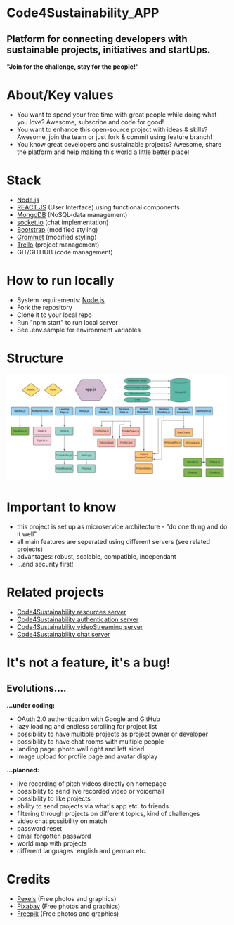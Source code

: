 # Code4Sustainability_APP

## Platform for connecting developers with sustainable projects, initiatives and startUps.
**"Join for the challenge, stay for the people!"**

# About/Key values

* You want to spend your free time with great people while doing what you love? Awesome, subscribe and code for good!
* You want to enhance this open-source project with ideas & skills? Awesome, join the team or just fork & commit using feature branch!
* You know great developers and sustainable projects? Awesome, share the platform and help making this world a little better place!

# Stack

* [Node.js](https://nodejs.org/)
* [REACT.JS](https://reactjs.org/) (User Interface) using functional components 
* [MongoDB](https://www.mongodb.com/de) (NoSQL-data management)
* [socket.io](https://socket.io/) (chat implementation)
* [Bootstrap](https://react-bootstrap.github.io/) (modified styling)
* [Grommet](https://v2.grommet.io/) (modified styling)
* [Trello](https://trello.com/) (project management)
* GIT/GITHUB (code management)

# How to run locally

- System requirements: [Node.js](https://nodejs.org/)
- Fork the repository
- Clone it to your local repo
- Run "npm start" to run local server
- See .env.sample for environment variables

# Structure

<img src="./src/Assets/readMe/Cosy_GraphikApp.png" title="Structre of app component hierarchy" alt="Structre of app component hierarchy" width="800">

# Important to know
* this project is set up as microservice architecture - "do one thing and do it well"
* all main features are seperated using different servers (see related projects)
* advantages: robust, scalable, compatible, independant
* ...and security first!

# Related projects

* [Code4Sustainability resources server](https://github.com/Natascha2020/Code4Sustainability_API.git)
* [Code4Sustainability authentication server](https://github.com/Natascha2020/Code4Sustainability_Auth.git)
* [Code4Sustainability videoStreaming server](https://github.com/Natascha2020/Code4Sustainability_VideoStreaming.git)
* [Code4Sustainability chat server](https://github.com/Natascha2020/Code4Sustainability_Chat.git)

# It's not a feature, it's a bug!

## Evolutions....

**...under coding:**
* OAuth 2.0 authentication with Google and GitHub
* lazy loading and endless scrolling for project list
* possibility to have multiple projects as project owner or developer
* possibility to have chat rooms with multiple people
* landing page: photo wall right and left sided
* image upload for profile page and avatar display

**...planned:**
* live recording of pitch videos directly on homepage
* possibility to send live recorded video or voicemail
* possibility to like projects
* ability to send projects via what's app etc. to friends
* filtering through projects on different topics, kind of challenges
* video chat possibility on match
* password reset
* email forgotten password
* world map with projects
* different languages: english and german etc.

# Credits

* [Pexels](https://www.pexels.com/de-de/) (Free photos and graphics)
* [Pixabay](https://pixabay.com/de/) (Free photos and graphics)
* [Freepik](https://de.freepik.com/) (Free photos and graphics)
